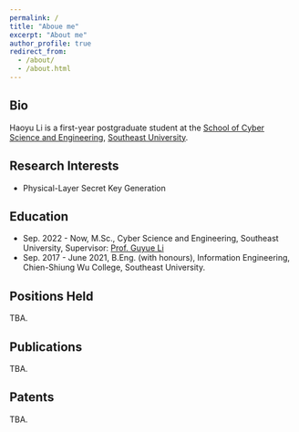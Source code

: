 ```yaml
---
permalink: /
title: "Aboue me"
excerpt: "About me"
author_profile: true
redirect_from: 
  - /about/
  - /about.html
---
```


## Bio
Haoyu Li is a first-year postgraduate student at the [School of Cyber Science and Engineering](https://cyber.seu.edu.cn), [Southeast University](https://www.seu.edu.cn/).

## Research Interests
* Physical-Layer Secret Key Generation

## Education
* Sep. 2022 - Now, M.Sc., Cyber Science and Engineering, Southeast University, Supervisor: [Prof. Guyue Li](https://cyber.seu.edu.cn/_s303/lgy1/list.psp)
* Sep. 2017 - June 2021, B.Eng. (with honours), Information Engineering, Chien-Shiung Wu College, Southeast University.

## Positions Held
TBA.

## Publications
TBA.

## Patents
TBA.


